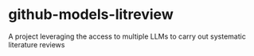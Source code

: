 # github-models-litreview
A project leveraging the access to multiple LLMs to carry out systematic literature reviews
